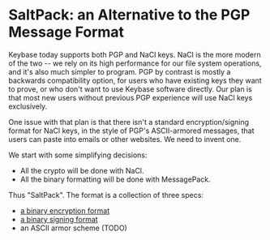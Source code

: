 # SaltPack: an Alternative to the PGP Message Format

Keybase today supports both PGP and NaCl keys. NaCl is the more modern of the
two -- we rely on its high performance for our file system operations, and it's
also much simpler to program. PGP by contrast is mostly a backwards
compatibility option, for users who have existing keys they want to prove, or
who don't want to use Keybase software directly. Our plan is that most new
users without previous PGP experience will use NaCl keys exclusively.

One issue with that plan is that there isn't a standard encryption/signing
format for NaCl keys, in the style of PGP's ASCII-armored messages, that users
can paste into emails or other websites. We need to invent one.

We start with some simplifying decisions:

- All the crypto will be done with NaCl.
- All the binary formatting will be done with MessagePack.

Thus "SaltPack". The format is a collection of three specs:

- [a binary encryption format](saltpack_encryption.md)
- [a binary signing format](saltpack_signing.md)
- an ASCII armor scheme (TODO)
